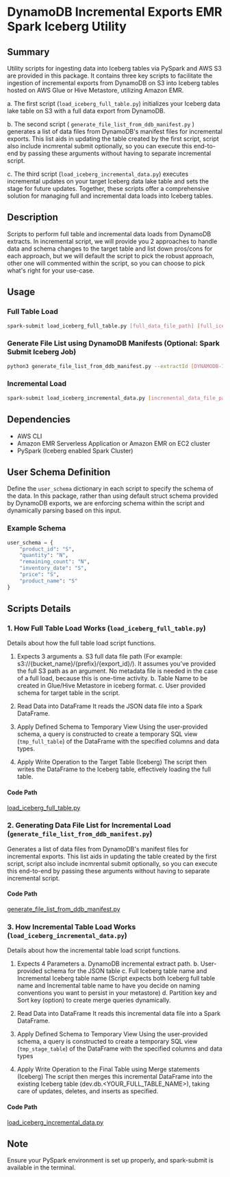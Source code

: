 
# DynamoDB Incremental Exports EMR Spark Iceberg Utility

## Summary

Utility scripts for ingesting data into Iceberg tables via PySpark and AWS S3 are provided in this package. It contains three key scripts to facilitate the ingestion of incremental exports from DynamoDB on S3 into Iceberg tables hosted on AWS Glue or Hive Metastore, utilizing Amazon EMR.

a. The first script (`load_iceberg_full_table.py`) initializes your Iceberg data lake table on S3 with a full data export from DynamoDB.

b. The second script ( `generate_file_list_from_ddb_manifest.py` ) generates a list of data files from DynamoDB's manifest files for incremental exports. This list aids in updating the table created by the first script, script also include incmrental submit optionally, so you can execute this end-to-end by passing these arguments without having to separate incremental script.

c. The third script (`load_iceberg_incremental_data.py`) executes incremental updates on your target Iceberg data lake table and sets the stage for future updates.
Together, these scripts offer a comprehensive solution for managing full and incremental data loads into Iceberg tables.

## Description
Scripts to perform full table and incremental data loads from DynamoDB extracts. In incremental script, we will provide you 2 approaches to handle data and schema changes to the target table and list down pros/cons for each approach, but we will default the script to pick the robust approach, other one will commented within the script, so you can choose to pick what's right for your use-case.

## Usage
### Full Table Load
```bash
spark-submit load_iceberg_full_table.py [full_data_file_path] [full_iceberg_table_name]
```

### Generate File List using DynamoDB Manifests (Optional: Spark Submit Iceberg Job)
```bash
python3 generate_file_list_from_ddb_manifest.py --extractId [DYNAMODB-INCREMENTAL-EXTRACT-ID] --delta_table_name [delta_iceberg_table_name] --full_table_name [full_iceberg_table_name]
```

### Incremental Load
```bash
spark-submit load_iceberg_incremental_data.py [incremental_data_file_path] [delta_iceberg_table_name] [full_iceberg_table_name]
```

## Dependencies
* AWS CLI
* Amazon EMR Serverless Application or Amazon EMR on EC2 cluster
* PySpark (Iceberg enabled Spark Cluster)

## User Schema Definition
Define the `user_schema` dictionary in each script to specify the schema of the data.
In this package, rather than using default struct schema provided by DynamoDB exports, we are enforcing schema within the script and dynamically parsing based on this input. 

### Example Schema
```python
user_schema = {
    "product_id": "S",
    "quantity": "N",
    "remaining_count": "N",
    "inventory_date": "S",
    "price": "S",
    "product_name": "S"
}
```

## Scripts Details
### 1. How Full Table Load Works (`load_iceberg_full_table.py`)
Details about how the full table load script functions.

1. Expects 3 arguments
    a. S3 full data file path (For example: s3://{bucket_name}/{prefix}/{export_id}/). 
    It assumes you've provided the full S3 path as an argument. No metadata file is needed in the case of a full load, because this is one-time activity.
    b. Table Name to be created in Glue/Hive Metastore in iceberg format.
    c. User provided schema for target table in the script.

2. Read Data into DataFrame
    It reads the JSON data file into a Spark DataFrame.

3. Apply Defined Schema to Temporary View
    Using the user-provided schema, a query is constructed to create a temporary SQL view (`tmp_full_table`) of the DataFrame with the specified        columns and data types.

4. Apply Write Operation to the Target Table (Iceberg)
    The script then writes the DataFrame to the Iceberg table, effectively loading the full table.


#### Code Path

[load_iceberg_full_table.py](https://github.com/knkarthik01/aws-emr-utilities/blob/main/utilities/dynamodb-incremental-exports-emr-iceberg-utility/code/load_iceberg_full_table.py)

### 2. Generating Data File List for Incremental Load (`generate_file_list_from_ddb_manifest.py`)
Generates a list of data files from DynamoDB's manifest files for incremental exports. This list aids in updating the table created by the first script, script also include incmrental submit optionally, so you can execute this end-to-end by passing these arguments without having to separate incremental script.

#### Code Path

[generate_file_list_from_ddb_manifest.py](https://github.com/knkarthik01/aws-emr-utilities/blob/main/utilities/dynamodb-incremental-exports-emr-iceberg-utility/code/generate_file_list_from_ddb_manifest.py)


### 3. How Incremental Table Load Works (`load_iceberg_incremental_data.py`)
Details about how the incremental table load script functions.

1. Expects 4 Parameters
    a.  DynamoDB incremental extract path.
    b.  User-provided schema for the JSON table
    c.  Full Iceberg table name and Incremental Iceberg table name (Script expects both Iceberg full table name and Incremental table name to have     you decide on naming conventions you want to persist in your metastore)
    d.  Partition key and Sort key (option) to create merge queries dynamically.

2. Read Data into DataFrame
    It reads this incremental data file into a Spark DataFrame.

3. Apply Defined Schema to Temporary View
   Using the user-provided schema, a query is constructed to create a temporary SQL view (`tmp_stage_table`) of the DataFrame with the specified       columns and data types

4. Apply Write Operation to the Final Table using Merge statements (Iceberg)
    The script then merges this incremental DataFrame into the existing Iceberg table (dev.db.<YOUR_FULL_TABLE_NAME>), taking care of updates,         deletes, and inserts as specified.


#### Code Path

[load_iceberg_incremental_data.py](https://github.com/knkarthik01/aws-emr-utilities/blob/main/utilities/dynamodb-incremental-exports-emr-iceberg-utility/code/load_iceberg_incremental_data.py)


## Note
Ensure your PySpark environment is set up properly, and spark-submit is available in the terminal.
